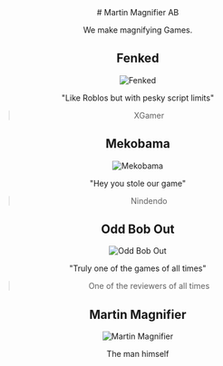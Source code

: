 <center>
# Martin Magnifier AB

We make magnifying Games.

## Fenked
![Fenked](https://www.martinmagni.com/fancade.png)

"Like Roblos but with pesky script limits"
> XGamer

## Mekobama
![Mekobama](https://www.martinmagni.com/mekorama01.png)

"Hey you stole our game"
> Nindendo

## Odd Bob Out
![Odd Bob Out](https://www.martinmagni.com/oddbotout01.jpg)

"Truly one of the games of all times"
> One of the reviewers of all times

## Martin Magnifier
![Martin Magnifier](https://www.martinmagni.com/martinmagni01.jpg)

The man himself
</center>
